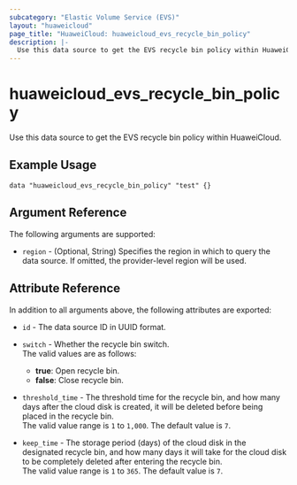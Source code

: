 ```yaml
---
subcategory: "Elastic Volume Service (EVS)"
layout: "huaweicloud"
page_title: "HuaweiCloud: huaweicloud_evs_recycle_bin_policy"
description: |-
  Use this data source to get the EVS recycle bin policy within HuaweiCloud.
---
```


# huaweicloud_evs_recycle_bin_policy

Use this data source to get the EVS recycle bin policy within HuaweiCloud.

## Example Usage

```hcl
data "huaweicloud_evs_recycle_bin_policy" "test" {}
```

## Argument Reference

The following arguments are supported:

* `region` - (Optional, String) Specifies the region in which to query the data source.
  If omitted, the provider-level region will be used.

## Attribute Reference

In addition to all arguments above, the following attributes are exported:

* `id` - The data source ID in UUID format.

* `switch` - Whether the recycle bin switch.  
  The valid values are as follows:
  + **true**: Open recycle bin.
  + **false**: Close recycle bin.

* `threshold_time` - The threshold time for the recycle bin, and how many days after the cloud
  disk is created, it will be deleted before being placed in the recycle bin.  
  The valid value range is `1` to `1,000`. The default value is `7`.

* `keep_time` - The storage period (days) of the cloud disk in the designated recycle bin, and
  how many days it will take for the cloud disk to be completely deleted after entering the recycle bin.  
  The valid value range is `1` to `365`. The default value is `7`.
